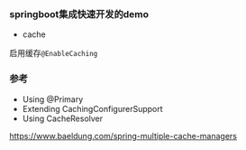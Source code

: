 ### springboot集成快速开发的demo

- cache

启用缓存`@EnableCaching`

### 参考

- Using @Primary
- Extending CachingConfigurerSupport
- Using CacheResolver

https://www.baeldung.com/spring-multiple-cache-managers